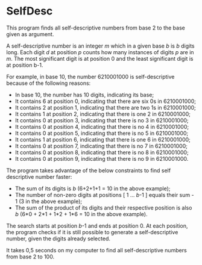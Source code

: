 # SelfDesc

This program finds all self-descriptive numbers from base 2 to the base given as argument.

A self-descriptive number is an integer *m* which in a given base *b* is *b* digits long. Each digit *d* at position *p* counts how many instances of digits *p* are in *m*. The most significant digit is at position 0 and the least significant digit is at position b-1.

For example, in base 10, the number 6210001000 is self-descriptive because of the following reasons:

- In base 10, the number has 10 digits, indicating its base;
- It contains 6 at position 0, indicating that there are six 0s in 6210001000;
- It contains 2 at position 1, indicating that there are two 1s in 6210001000;
- It contains 1 at position 2, indicating that there is one 2 in 6210001000;
- It contains 0 at position 3, indicating that there is no 3 in 6210001000;
- It contains 0 at position 4, indicating that there is no 4 in 6210001000;
- It contains 0 at position 5, indicating that there is no 5 in 6210001000;
- It contains 1 at position 6, indicating that there is one 6 in 6210001000;
- It contains 0 at position 7, indicating that there is no 7 in 6210001000;
- It contains 0 at position 8, indicating that there is no 8 in 6210001000;
- It contains 0 at position 9, indicating that there is no 9 in 6210001000.

The program takes advantage of the below constraints to find self descriptive number faster:
- The sum of its digits is *b* (6+2+1+1 = 10 in the above example);
- The number of non-zero digits at positions \[ 1 ... *b*-1 \] equals their sum - 1 (3 in the above example);
- The sum of the product of its digits and their respective position is also *b* (6\*0 + 2\*1 + 1\*2 + 1\*6 = 10 in the above example).

The search starts at position *b*-1 and ends at position 0. At each position, the program checks if it is still possible to generate a self-descriptive number, given the digits already selected.

It takes 0,5 seconds on my computer to find all self-descriptive numbers from base 2 to 100.
